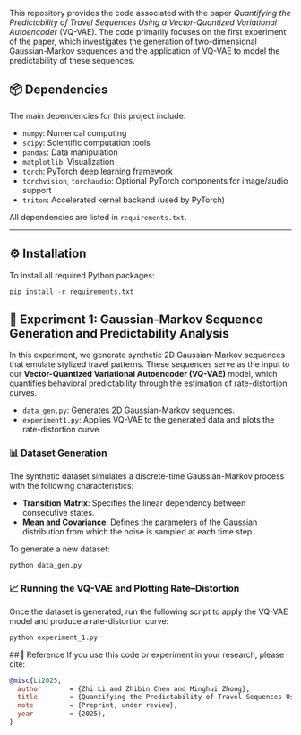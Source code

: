 

This repository provides the code associated with the paper *Quantifying the Predictability of Travel Sequences Using a Vector-Quantized Variational Autoencoder* (VQ-VAE). The code primarily focuses on the first experiment of the paper, which investigates the generation of two-dimensional Gaussian-Markov sequences and the application of VQ-VAE to model the predictability of these sequences.

## 📦 Dependencies

The main dependencies for this project include:

- `numpy`: Numerical computing
- `scipy`: Scientific computation tools
- `pandas`: Data manipulation
- `matplotlib`: Visualization
- `torch`: PyTorch deep learning framework
- `torchvision`, `torchaudio`: Optional PyTorch components for image/audio support
- `triton`: Accelerated kernel backend (used by PyTorch)

All dependencies are listed in `requirements.txt`.

---

## ⚙️ Installation

To install all required Python packages:

```python
pip install -r requirements.txt
```

## 🧪 Experiment 1: Gaussian-Markov Sequence Generation and Predictability Analysis

In this experiment, we generate synthetic 2D Gaussian-Markov sequences that emulate stylized travel patterns. These sequences serve as the input to our **Vector-Quantized Variational Autoencoder (VQ-VAE)** model, which quantifies behavioral predictability through the estimation of rate-distortion curves.

- `data_gen.py`: Generates 2D Gaussian-Markov sequences.
- `experiment1.py`: Applies VQ-VAE to the generated data and plots the rate-distortion curve.

### 📊 Dataset Generation

The synthetic dataset simulates a discrete-time Gaussian-Markov process with the following characteristics:

- **Transition Matrix**: Specifies the linear dependency between consecutive states.
- **Mean and Covariance**: Defines the parameters of the Gaussian distribution from which the noise is sampled at each time step.

To generate a new dataset:

```python
python data_gen.py
```


### 📈 Running the VQ-VAE and Plotting Rate–Distortion

Once the dataset is generated, run the following script to apply the VQ-VAE model and produce a rate-distortion curve:

```python
python experiment_1.py
```

##📄 Reference
If you use this code or experiment in your research, please cite:
```bibtex
@misc{Li2025,
  author       = {Zhi Li and Zhibin Chen and Minghui Zhong},
  title        = {Quantifying the Predictability of Travel Sequences Using a Vector-Quantized Variational Autoencoder},
  note         = {Preprint, under review},
  year         = {2025},
}
